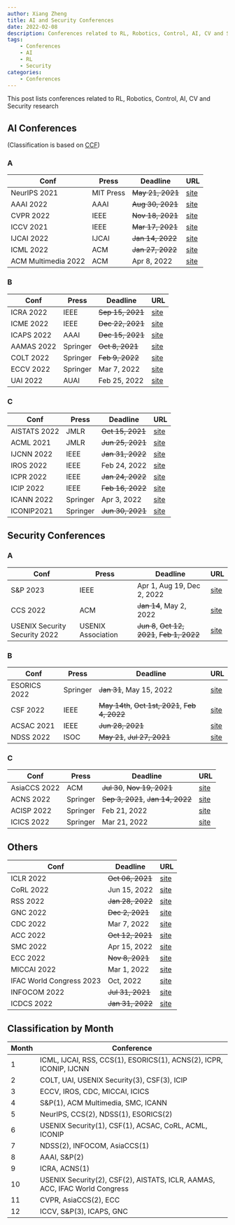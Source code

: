 ```yaml
---
author: Xiang Zheng
title: AI and Security Conferences
date: 2022-02-08
description: Conferences related to RL, Robotics, Control, AI, CV and Security research
tags:
    - Conferences
    - AI
    - RL
    - Security
categories:
    - Conferences
---
```


This post lists conferences related to RL, Robotics, Control, AI, CV and Security research

## AI Conferences

(Classification is based on [CCF](https://wwwccforgcn/Academic_Evaluation/AI/))

### A

| Conf                | Press     | Deadline         | URL                                                      |
| ------------------- | --------- | ---------------- | -------------------------------------------------------- |
| NeurIPS 2021        | MIT Press | ~~May 21, 2021~~ | [site](https://nips.cc/Conferences/2021/Dates)           |
| AAAI 2022           | AAAI      | ~~Aug 30, 2021~~ | [site](https://aaai.org/Conferences/AAAI-22/aaai22call/) |
| CVPR 2022           | IEEE      | ~~Nov 18, 2021~~ | [site](https://cvpr2022.thecvf.com/submission-timeline)  |
| ICCV 2021           | IEEE      | ~~Mar 17, 2021~~ | [site](https://iccv2021.thecvf.com/node/5)               |
| IJCAI 2022          | IJCAI     | ~~Jan 14, 2022~~ | [site](https://ijcai-22.org)                             |
| ICML 2022           | ACM       | ~~Jan 27, 2022~~ | [site](https://icml.cc/Conferences/2022/Dates)           |
| ACM Multimedia 2022 | ACM       | Apr 8, 2022      | [site](https://2022.acmmm.org/call-for-papers/)          |

### B

| Conf       | Press    | Deadline         | URL                                                           |
| ---------- | -------- | ---------------- | ------------------------------------------------------------- |
| ICRA 2022  | IEEE     | ~~Sep 15, 2021~~ | [site](https://www.icra2022.org/contribute/important-dates)   |
| ICME 2022  | IEEE     | ~~Dec 22, 2021~~ | [site](http://2022.ieeeicme.org/cf-papers.html)               |
| ICAPS 2022 | AAAI     | ~~Dec 15, 2021~~ | [site](http://icaps22.icaps-conference.org)                   |
| AAMAS 2022 | Springer | ~~Oct 8, 2021~~  | [site](https://aamas2022-conference.auckland.ac.nz)           |
| COLT 2022  | Springer | ~~Feb 9, 2022~~  | [site](http://learningtheory.org/colt2022/cfp.html)           |
| ECCV 2022  | Springer | Mar 7, 2022      | [site](https://eccv2022.ecva.net/submission/call-for-papers/) |
| UAI 2022   | AUAI     | Feb 25, 2022     | [site](https://www.auai.org/uai2022/call_for_papers)          |

### C

| Conf         | Press    | Deadline         | URL                                                   |
| ------------ | -------- | ---------------- | ----------------------------------------------------- |
| AISTATS 2022 | JMLR     | ~~Oct 15, 2021~~ | [site](http://aistats.org/aistats2022/cfp.html)       |
| ACML 2021    | JMLR     | ~~Jun 25, 2021~~ | [site](http://www.acml-conf.org/2021/)                |
| IJCNN 2022   | IEEE     | ~~Jan 31, 2022~~ | [site](https://wcci2022.org/call-for-papers/)         |
| IROS 2022    | IEEE     | Feb 24, 2022     | [site](https://iros2022.org/call-for-papers/)         |
| ICPR 2022    | IEEE     | ~~Jan 24, 2022~~ | [site](https://www.icpr2022.com/important-dates/)     |
| ICIP 2022    | IEEE     | ~~Feb 16, 2022~~ | [site](https://2022.ieeeicip.org/important-dates/)    |
| ICANN 2022   | Springer | Apr 3, 2022      | [site](https://e-nns.org/icann2022/important-dates/)  |
| ICONIP2021   | Springer | ~~Jun 30, 2021~~ | [site](https://iconip2021.apnns.org/important-dates/) |

## Security Conferences

### A

| Conf                          | Press              | Deadline                                     | URL                                                                        |
| ----------------------------- | ------------------ | -------------------------------------------- | -------------------------------------------------------------------------- |
| S&P 2023                      | IEEE               | Apr 1, Aug 19, Dec 2, 2022                   | [site](https://www.ieee-security.org/TC/SP2023/cfpapers.html)              |
| CCS 2022                      | ACM                | ~~Jan 14~~, May 2, 2022                      | [site](https://www.sigsac.org/ccs/CCS2022/call-for-papers.html)            |
| USENIX Security Security 2022 | USENIX Association | ~~Jun 8~~, ~~Oct 12, 2021~~, ~~Feb 1, 2022~~ | [site](https://www.usenix.org/conference/usenixsecurity22/call-for-papers) |

### B

| Conf         | Press    | Deadline                                         | URL                                                              |
| ------------ | -------- | ------------------------------------------------ | ---------------------------------------------------------------- |
| ESORICS 2022 | Springer | ~~Jan 31~~, May 15, 2022                         | [site](https://esorics2022.compute.dtu.dk/cfp.html)              |
| CSF 2022     | IEEE     | ~~May 14th~~, ~~Oct 1st, 2021~~, ~~Feb 4, 2022~~ | [site](https://www.ieee-security.org/TC/CSF2022/cfp.html)        |
| ACSAC 2021   | IEEE     | ~~Jun 28, 2021~~                                 | [site](https://www.acsac.org/2021/submissions/papers/)           |
| NDSS 2022    | ISOC     | ~~May 21~~, ~~Jul 27, 2021~~                     | [site](https://www.ndss-symposium.org/ndss2022/call-for-papers/) |

### C

| Conf         | Press    | Deadline                          | URL                                                                         |
| ------------ | -------- | --------------------------------- | --------------------------------------------------------------------------- |
| AsiaCCS 2022 | ACM      | ~~Jul 30~~, ~~Nov 19, 2021~~      | [site](https://asiaccs2022.conferenceservice.jp/dateandcall/callforpapers/) |
| ACNS 2022    | Springer | ~~Sep 3, 2021~~, ~~Jan 14, 2022~~ | [site](https://sites.google.com/di.uniroma1.it/acns2022/)                   |
| ACISP 2022   | Springer | Feb 21, 2022                      | [site](https://uow-ic2.github.io/acisp2022/)                                |
| ICICS 2022   | Springer | Mar 21, 2022                      | [site](https://icics2022.cyber.kent.ac.uk)                                  |

## Others

| Conf                     | Deadline         | URL                                                                              |
| ------------------------ | ---------------- | -------------------------------------------------------------------------------- |
| ICLR 2022                | ~~Oct 06, 2021~~ | [site](https://iclr.cc/Conferences/2022/Dates)                                   |
| CoRL 2022                | Jun 15, 2022     | [site](http://corl2022.org/key-dates/)                                           |
| RSS 2022                 | ~~Jan 28, 2022~~ | [site](https://roboticsconference.org)                                           |
| GNC 2022                 | ~~Dec 2, 2021~~  | [site](https://www.aiaa.org/SciTech/presentations-papers/call-for-papers)        |
| CDC 2022                 | Mar 7, 2022      | [site](https://cdc2022.ieeecss.org/call-for-papers/)                             |
| ACC 2022                 | ~~Oct 12, 2021~~ | [site](https://acc2022.a2c2.org)                                                 |
| SMC 2022                 | Apr 15, 2022     | [site](https://ieeesmc2022.org/call-for-papers)                                  |
| ECC 2022                 | ~~Nov 8, 2021~~  | [site](https://ecc22.euca-ecc.org/call-for-papers/)                              |
| MICCAI 2022              | Mar 1, 2022      | [site](https://conferences.miccai.org/2022/en/CALL-FOR-PAPERS.html)              |
| IFAC World Congress 2023 | Oct, 2022        | [site](https://www.ifac2023.org)                                                 |
| INFOCOM 2022             | ~~Jul 31, 2021~~ | [site](https://infocom2022.ieee-infocom.org/authors/call-papers-main-conference) |
| ICDCS 2022               | ~~Jan 31, 2022~~ | [site](https://icdcs2022.icdcs.org/cfp/)                                         |

## Classification by Month

| Month | Conference                                                                 |
| ----- | -------------------------------------------------------------------------- |
| 1     | ICML, IJCAI, RSS, CCS(1), ESORICS(1), ACNS(2), ICPR, ICONIP, IJCNN         |
| 2     | COLT, UAI, USENIX Security(3), CSF(3), ICIP                                |
| 3     | ECCV, IROS, CDC, MICCAI, ICICS                                             |
| 4     | S&P(1), ACM Multimedia, SMC, ICANN                                         |
| 5     | NeurIPS, CCS(2), NDSS(1), ESORICS(2)                                       |
| 6     | USENIX Security(1), CSF(1), ACSAC, CoRL, ACML, ICONIP                      |
| 7     | NDSS(2), INFOCOM, AsiaCCS(1)                                               |
| 8     | AAAI, S&P(2)                                                               |
| 9     | ICRA, ACNS(1)                                                              |
| 10    | USENIX Security(2), CSF(2), AISTATS, ICLR, AAMAS, ACC, IFAC World Congress |
| 11    | CVPR, AsiaCCS(2), ECC                                                      |
| 12    | ICCV, S&P(3), ICAPS, GNC                                                   |
